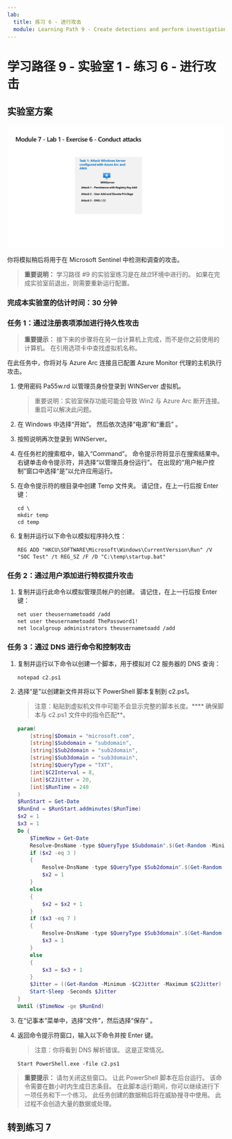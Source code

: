 ```yaml
---
lab:
  title: 练习 6 - 进行攻击
  module: Learning Path 9 - Create detections and perform investigations using Microsoft Sentinel
---
```


# 学习路径 9 - 实验室 1 - 练习 6 - 进行攻击

## 实验室方案

![实验室概述。](../Media/SC-200-Lab_Diagrams_Mod7_L1_Ex6.png)

你将模拟稍后将用于在 Microsoft Sentinel 中检测和调查的攻击。

>**重要说明：** 学习路径 #9 的实验室练习是在*独立*环境中进行的。 如果在完成实验室前退出，则需要重新运行配置。

### 完成本实验室的估计时间：30 分钟

### 任务 1：通过注册表项添加进行持久性攻击

>**重要提示：** 接下来的步骤将在另一台计算机上完成，而不是你之前使用的计算机。 在引用选项卡中查找虚拟机名称。

在此任务中，你将对与 Azure Arc 连接且已配置 Azure Monitor 代理的主机执行攻击。

1. 使用密码 Pa55w.rd 以管理员身份登录到 WINServer 虚拟机。  

    >重要说明：实验室保存功能可能会导致 Win2 与 Azure Arc 断开连接。重启可以解决此问题。  

1. 在 Windows 中选择“开始”。 然后依次选择“电源”和“重启” 。

1. 按照说明再次登录到 WINServer。

1. 在任务栏的搜索框中，输入“Command”。 命令提示符将显示在搜索结果中。 右键单击命令提示符，并选择“以管理员身份运行”。 在出现的“用户帐户控制”窗口中选择“是”以允许应用运行。

1. 在命令提示符的根目录中创建 Temp 文件夹。 请记住，在上一行后按 Enter 键：

    ```CommandPrompt
    cd \
    mkdir temp
    cd temp
    ```

1. 复制并运行以下命令以模拟程序持久性：

    ```CommandPrompt
    REG ADD "HKCU\SOFTWARE\Microsoft\Windows\CurrentVersion\Run" /V "SOC Test" /t REG_SZ /F /D "C:\temp\startup.bat"
    ```


### 任务 2：通过用户添加进行特权提升攻击

1. 复制并运行此命令以模拟管理员帐户的创建。 请记住，在上一行后按 Enter 键：

    ```CommandPrompt
    net user theusernametoadd /add
    net user theusernametoadd ThePassword1!
    net localgroup administrators theusernametoadd /add
    ```


### 任务 3：通过 DNS 进行命令和控制攻击

1. 复制并运行以下命令以创建一个脚本，用于模拟对 C2 服务器的 DNS 查询：

    ```CommandPrompt
    notepad c2.ps1
    ```

1. 选择“是”以创建新文件并将以下 PowerShell 脚本复制到 c2.ps1。

    >注意：粘贴到虚拟机文件中可能不会显示完整的脚本长度。**** 确保脚本与 c2.ps1 文件中的指令匹配**。

    ```PowerShell
    param(
        [string]$Domain = "microsoft.com",
        [string]$Subdomain = "subdomain",
        [string]$Sub2domain = "sub2domain",
        [string]$Sub3domain = "sub3domain",
        [string]$QueryType = "TXT",
        [int]$C2Interval = 8,
        [int]$C2Jitter = 20,
        [int]$RunTime = 240
    )
    $RunStart = Get-Date
    $RunEnd = $RunStart.addminutes($RunTime)
    $x2 = 1
    $x3 = 1 
    Do {
        $TimeNow = Get-Date
        Resolve-DnsName -type $QueryType $Subdomain".$(Get-Random -Minimum 1 -Maximum 999999)."$Domain -QuickTimeout
        if ($x2 -eq 3 )
        {
            Resolve-DnsName -type $QueryType $Sub2domain".$(Get-Random -Minimum 1 -Maximum 999999)."$Domain -QuickTimeout
            $x2 = 1
        }
        else
        {
            $x2 = $x2 + 1
        }    
        if ($x3 -eq 7 )
        {
            Resolve-DnsName -type $QueryType $Sub3domain".$(Get-Random -Minimum 1 -Maximum 999999)."$Domain -QuickTimeout
            $x3 = 1
        }
        else
        {
            $x3 = $x3 + 1
        }
        $Jitter = ((Get-Random -Minimum -$C2Jitter -Maximum $C2Jitter) / 100 + 1) +$C2Interval
        Start-Sleep -Seconds $Jitter
    }
    Until ($TimeNow -ge $RunEnd)
    ```

1. 在“记事本”菜单中，选择“文件”，然后选择“保存” 。 

1. 返回命令提示符窗口，输入以下命令并按 Enter 键。 

    >注意：你将看到 DNS 解析错误。 这是正常情况。

    ```CommandPrompt
    Start PowerShell.exe -file c2.ps1
    ```

>**重要提示：** 请勿关闭这些窗口。 让此 PowerShell 脚本在后台运行。 该命令需要在数小时内生成日志条目。 在此脚本运行期间，你可以继续进行下一项任务和下一个练习。 此任务创建的数据稍后将在威胁搜寻中使用。 此过程不会创造大量的数据或处理。

## 转到练习 7
